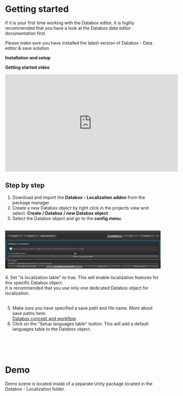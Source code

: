 Getting started
===============

If it is your first time working with the Databox editor, 
it is highly recommended that you have a look at the Databox data editor documentation first.<br>

<div class="alert alert-warning">
Please make sure you have installed the latest version of Databox - Data editor & save solution
</div>


**Installation and setup**

**Getting started video**
<iframe width="560" height="315" src="https://www.youtube.com/embed/vMbT8kTAAEI" frameborder="0" allow="accelerometer; autoplay; clipboard-write; encrypted-media; gyroscope; picture-in-picture" allowfullscreen></iframe>

Step by step
------------
1. Download and import the <strong>Databox - Localization addon</strong> from the package manager. 
2. Create a new Databox object by right click in the projects view and select: <strong>Create / Databox / new Databox object</strong>
3. Select the Databox object and go to the <strong>config menu.</strong>

<br>
<img src="img/isLocalization.png">
<br>
<br>
4. Set "is localization table" to true. This will enable localization features for this specific Databox object.

<div class="alert alert-warning">
It is recommended that you use only one dedicated Databox object for localization.
</div><br>

5. Make sure you have specified a save path and file name. More about save paths here:<br>
<a href="http://databox.doorfortyfour.com/documentation/concept_and_workflow">Databox concept and workflow</a>
6. Click on the "Setup languages table" button. This will add a default languages table to the Databox object.


<br><br>
Demo
=====

Demo scene is located inside of a separate Unity package located in the Databox - Localization folder.
